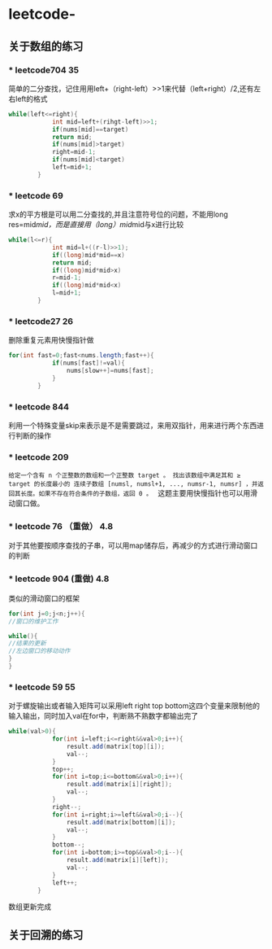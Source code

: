 # leetcode-

## 关于数组的练习
### * leetcode704 35 
简单的二分查找，记住用用left+（right-left）>>1来代替（left+right）/2,还有左右left的格式
```java
while(left<=right){
            int mid=left+(rihgt-left)>>1;
            if(nums[mid]==target)
            return mid;
            if(nums[mid]>target)
            right=mid-1;
            if(nums[mid]<target)
            left=mid+1;
        }
```
### * leetcode 69
求x的平方根是可以用二分查找的,并且注意符号位的问题，不能用long res=mid*mid，而是直接用（long）mid*mid与x进行比较
```java
while(l<=r){
            int mid=l+((r-l)>>1);
            if((long)mid*mid==x)
            return mid;
            if((long)mid*mid>x)
            r=mid-1;
            if((long)mid*mid<x)
            l=mid+1;
        }
```
### * leetcode27 26
删除重复元素用快慢指针做
```java
for(int fast=0;fast<nums.length;fast++){
            if(nums[fast]!=val){
                nums[slow++]=nums[fast];
            }
        }
```
### * leetcode 844
利用一个特殊变量skip来表示是不是需要跳过，来用双指针，用来进行两个东西进行判断的操作

### * leetcode 209
`给定一个含有 n 个正整数的数组和一个正整数 target 。
找出该数组中满足其和 ≥ target 的长度最小的 连续子数组 [numsl, numsl+1, ..., numsr-1, numsr] ，并返回其长度。如果不存在符合条件的子数组，返回 0 。
`
这题主要用快慢指针也可以用滑动窗口做。

### * leetcode 76 （重做） 4.8
对于其他要按顺序查找的子串，可以用map储存后，再减少的方式进行滑动窗口的判断
### * leetcode 904 (重做) 4.8
类似的滑动窗口的框架
```java
for(int j=0;j<n;j++){
//窗口的维护工作

while(){
//结果的更新
//左边窗口的移动动作
}
}
```

### * leetcode 59 55
对于螺旋输出或者输入矩阵可以采用left right top bottom这四个变量来限制他的输入输出，同时加入val在for中，判断熟不熟数字都输出完了
```java
while(val>0){
            for(int i=left;i<=right&&val>0;i++){
                result.add(matrix[top][i]);
                val--;
            }
            top++;
            for(int i=top;i<=bottom&&val>0;i++){
                result.add(matrix[i][right]);
                val--;
            }
            right--;
            for(int i=right;i>=left&&val>0;i--){
                result.add(matrix[bottom][i]);
                val--;
            }
            bottom--;
            for(int i=bottom;i>=top&&val>0;i--){
                result.add(matrix[i][left]);
                val--;
            }
            left++;
        }
```

数组更新完成
## 关于回溯的练习
